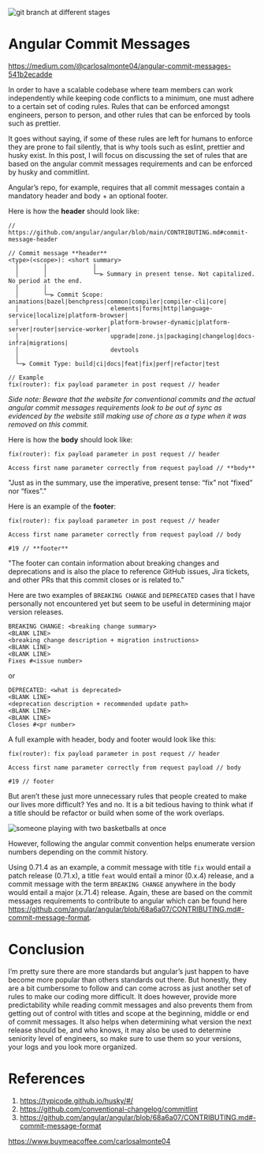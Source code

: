 ![git branch at different stages](https://user-images.githubusercontent.com/25206487/226081196-e55f18b6-3aa4-478e-b52f-eef0f2c812dd.png)

# Angular Commit Messages
https://medium.com/@carlosalmonte04/angular-commit-messages-541b2ecadde

In order to have a scalable codebase where team members can work independently while keeping code conflicts to a minimum, one must adhere to a certain set of coding rules. Rules that can be enforced amongst engineers, person to person, and other rules that can be enforced by tools such as prettier.

It goes without saying, if some of these rules are left for humans to enforce they are prone to fail silently, that is why tools such as eslint, prettier and husky exist. In this post, I will focus on discussing the set of rules that are based on the angular commit messages requirements and can be enforced by husky and commitlint.

Angular’s repo, for example, requires that all commit messages contain a mandatory header and body + an optional footer.

Here is how the **header** should look like:
```
// https://github.com/angular/angular/blob/main/CONTRIBUTING.md#commit-message-header

// Commit message **header**
<type>(<scope>): <short summary>
  │       │             │
  │       │             └─⫸ Summary in present tense. Not capitalized. No period at the end.
  │       │
  │       └─⫸ Commit Scope: animations|bazel|benchpress|common|compiler|compiler-cli|core|
  │                          elements|forms|http|language-service|localize|platform-browser|
  │                          platform-browser-dynamic|platform-server|router|service-worker|
  │                          upgrade|zone.js|packaging|changelog|docs-infra|migrations|
  │                          devtools
  │
  └─⫸ Commit Type: build|ci|docs|feat|fix|perf|refactor|test

// Example 
fix(router): fix payload parameter in post request // header
```
_Side note: Beware that the website for conventional commits and the actual angular commit messages requirements look to be out of sync as evidenced by the website still making use of chore as a type when it was removed on this commit._

Here is how the **body** should look like:
```
fix(router): fix payload parameter in post request // header

Access first name parameter correctly from request payload // **body**
```

"Just as in the summary, use the imperative, present tense: “fix” not “fixed” nor “fixes”."

Here is an example of the **footer**:
```
fix(router): fix payload parameter in post request // header

Access first name parameter correctly from request payload // body

#19 // **footer**
```
"The footer can contain information about breaking changes and deprecations and is also the place to reference GitHub issues, Jira tickets, and other PRs that this commit closes or is related to."

Here are two examples of `BREAKING CHANGE` and `DEPRECATED` cases that I have personally not encountered yet but seem to be useful in determining major version releases.
```
BREAKING CHANGE: <breaking change summary>
<BLANK LINE>
<breaking change description + migration instructions>
<BLANK LINE>
<BLANK LINE>
Fixes #<issue number>
```
or
```
DEPRECATED: <what is deprecated>
<BLANK LINE>
<deprecation description + recommended update path>
<BLANK LINE>
<BLANK LINE>
Closes #<pr number>
```
A full example with header, body and footer would look like this:
```
fix(router): fix payload parameter in post request // header

Access first name parameter correctly from request payload // body

#19 // footer
```
But aren’t these just more unnecessary rules that people created to make our lives more difficult? Yes and no. It is a bit tedious having to think what if a title should be refactor or build when some of the work overlaps.


![someone playing with two basketballs at once](https://media.giphy.com/media/2XflxzlENDtNwKSV2j6/giphy.gif)

However, following the angular commit convention helps enumerate version numbers depending on the commit history.

Using 0.71.4 as an example, a commit message with title `fix` would entail a patch release (0.71.x), a title `feat` would entail a minor (0.x.4) release, and a commit message with the term `BREAKING CHANGE` anywhere in the body would entail a major (x.71.4) release. Again, these are based on the commit messages requirements to contribute to angular which can be found here https://github.com/angular/angular/blob/68a6a07/CONTRIBUTING.md#-commit-message-format.

# Conclusion
I’m pretty sure there are more standards but angular’s just happen to have become more popular than others standards out there. But honestly, they are a bit cumbersome to follow and can come across as just another set of rules to make our coding more difficult. It does however, provide more predictability while reading commit messages and also prevents them from getting out of control with titles and scope at the beginning, middle or end of commit messages. It also helps when determining what version the next release should be, and who knows, it may also be used to determine seniority level of engineers, so make sure to use them so your versions, your logs and you look more organized.

# References
1. https://typicode.github.io/husky/#/
2. https://github.com/conventional-changelog/commitlint
3. https://github.com/angular/angular/blob/68a6a07/CONTRIBUTING.md#-commit-message-format

https://www.buymeacoffee.com/carlosalmonte04
